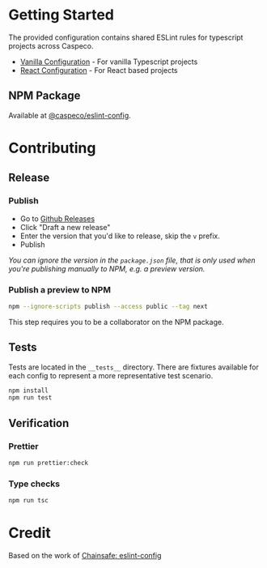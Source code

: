 # Getting Started

The provided configuration contains shared ESLint rules for typescript projects across Caspeco.

- [Vanilla Configuration](/configs/vanilla.md) - For vanilla Typescript projects
- [React Configuration](/configs/react.md) - For React based projects

## NPM Package

Available at [@caspeco/eslint-config](https://www.npmjs.com/package/@caspeco/eslint-config).

# Contributing

## Release

### Publish

- Go to [Github Releases](https://github.com/Caspeco/eslint-config/releases)
- Click "Draft a new release"
- Enter the version that you'd like to release, skip the `v` prefix.
- Publish

_You can ignore the version in the `package.json` file, that is only used when you're publishing manually to NPM, e.g. a preview version._

### Publish a preview to NPM

```bash
npm --ignore-scripts publish --access public --tag next
```

This step requires you to be a collaborator on the NPM package.

## Tests

Tests are located in the `__tests__` directory. There are fixtures available for each config to represent a more representative test scenario.

```bash
npm install
npm run test
```

## Verification

### Prettier

```bash
npm run prettier:check
```

### Type checks

```bash
npm run tsc
```

# Credit

Based on the work of [Chainsafe: eslint-config](https://github.com/ChainSafe/eslint-config)
